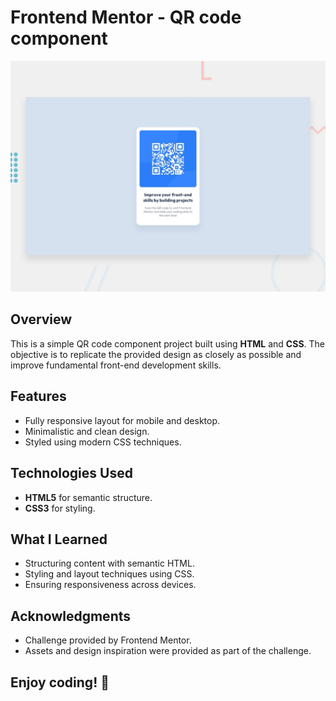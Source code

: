 # Frontend Mentor - QR code component

![Design preview for the QR code component coding challenge](./preview.jpg)

## Overview

This is a simple QR code component project built using **HTML** and **CSS**. The objective is to replicate the provided design as closely as possible and improve fundamental front-end development skills.

## Features

- Fully responsive layout for mobile and desktop.
- Minimalistic and clean design.
- Styled using modern CSS techniques.

## Technologies Used

- **HTML5** for semantic structure.
- **CSS3** for styling.

## What I Learned

- Structuring content with semantic HTML.
- Styling and layout techniques using CSS.
- Ensuring responsiveness across devices.

## Acknowledgments
- Challenge provided by Frontend Mentor.
- Assets and design inspiration were provided as part of the challenge.

## Enjoy coding! 🚀






